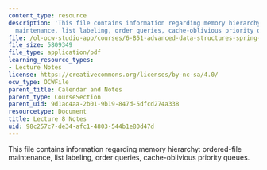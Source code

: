 ```yaml
---
content_type: resource
description: 'This file contains information regarding memory hierarchy: ordered-file
  maintenance, list labeling, order queries, cache-oblivious priority queues.'
file: /ol-ocw-studio-app/courses/6-851-advanced-data-structures-spring-2012/98c257c7de34afc14803544b1e80d47d_MIT6_851S12_Lec8.pdf
file_size: 5809349
file_type: application/pdf
learning_resource_types:
- Lecture Notes
license: https://creativecommons.org/licenses/by-nc-sa/4.0/
ocw_type: OCWFile
parent_title: Calendar and Notes
parent_type: CourseSection
parent_uid: 9d1ac4aa-2b01-9b19-847d-5dfcd274a338
resourcetype: Document
title: Lecture 8 Notes
uid: 98c257c7-de34-afc1-4803-544b1e80d47d
---
```

This file contains information regarding memory hierarchy: ordered-file maintenance, list labeling, order queries, cache-oblivious priority queues.